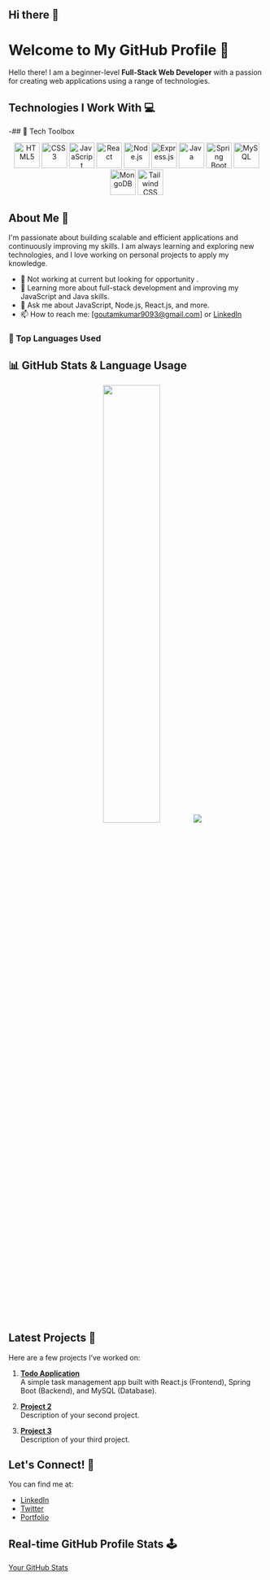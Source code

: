 ## Hi there 👋

<!--
**Goutam1404/Goutam1404** is a ✨ _special_ ✨ repository because its `README.md` (this file) appears on your GitHub profile.

Here are some ideas to get you started:

- 🔭 I’m currently working on ...
- 🌱 I’m currently learning ...
- 👯 I’m looking to collaborate on ...
- 🤔 I’m looking for help with ...
- 💬 Ask me about ...
- 📫 How to reach me: ...
- 😄 Pronouns: ...
- ⚡ Fun fact: ...
-->
# Welcome to My GitHub Profile 👋

Hello there! I am a beginner-level **Full-Stack Web Developer** with a passion for creating web applications using a range of technologies.

## Technologies I Work With 💻

-## 🧰 Tech Toolbox

<p align="center">
  <img src="https://cdn.jsdelivr.net/gh/devicons/devicon/icons/html5/html5-original.svg" width="50" height="50" alt="HTML5" />
  <img src="https://cdn.jsdelivr.net/gh/devicons/devicon/icons/css3/css3-original.svg" width="50" height="50" alt="CSS3" />
  <img src="https://cdn.jsdelivr.net/gh/devicons/devicon/icons/javascript/javascript-original.svg" width="50" height="50" alt="JavaScript" />
  <img src="https://cdn.jsdelivr.net/gh/devicons/devicon/icons/react/react-original.svg" width="50" height="50" alt="React" />
  <img src="https://cdn.jsdelivr.net/gh/devicons/devicon/icons/nodejs/nodejs-original.svg" width="50" height="50" alt="Node.js" />
  <img src="https://cdn.jsdelivr.net/gh/devicons/devicon/icons/express/express-original.svg" width="50" height="50" alt="Express.js" />
  <img src="https://cdn.jsdelivr.net/gh/devicons/devicon/icons/java/java-original.svg" width="50" height="50" alt="Java" />
  <img src="https://cdn.jsdelivr.net/gh/devicons/devicon/icons/spring/spring-original.svg" width="50" height="50" alt="Spring Boot" />
  <img src="https://cdn.jsdelivr.net/gh/devicons/devicon/icons/mysql/mysql-original.svg" width="50" height="50" alt="MySQL" />
  <img src="https://cdn.jsdelivr.net/gh/devicons/devicon/icons/mongodb/mongodb-original.svg" width="50" height="50" alt="MongoDB" />
  <img src="https://img.icons8.com/color/512w/tailwind_css.png" width="50" height="50" alt="Tailwind CSS" />
</p>

## About Me 🤔

I'm passionate about building scalable and efficient applications and continuously improving my skills. I am always learning and exploring new technologies, and I love working on personal projects to apply my knowledge.

- 🔭 Not working at current but looking for opportunity .
- 🌱 Learning more about full-stack development and improving my JavaScript and Java skills.
- 💬 Ask me about JavaScript, Node.js, React.js, and more.
- 📫 How to reach me: [goutamkumar9093@gmail.com] or [LinkedIn](https://www.linkedin.com/in/goutam-kumar-aa23a8257/)


### 💬 Top Languages Used

## 📊 GitHub Stats & Language Usage

<p align="center">
  <img src="https://github-readme-stats.vercel.app/api?username=Goutam1404&show_icons=true&count_private=true&theme=radical" width="47%" />
  <img src="https://github-readme-stats.vercel.app/api/top-langs/?username=Goutam1404&size_weight=0.5&count_weight=0.5&layout=compact&theme=radical" />
</p>


## Latest Projects 🚀

Here are a few projects I’ve worked on:

1. **[Todo Application](https://github.com/Goutam1404/TodoFullStack)**  
   A simple task management app built with React.js (Frontend), Spring Boot (Backend), and MySQL (Database).

2. **[Project 2](https://github.com/your-github-username/project-2)**  
   Description of your second project.

3. **[Project 3](https://github.com/your-github-username/project-3)**  
   Description of your third project.

## Let's Connect! 🤝

You can find me at:
- [LinkedIn](https://www.linkedin.com/in/goutam-kumar-aa23a8257/)
- [Twitter](https://twitter.com/gautam70477)
- [Portfolio](https://portfolio-goutam-kumars-projects-6fb4225f.vercel.app/)

## Real-time GitHub Profile Stats 🕹️
[Your GitHub Stats](https://github-readme-stats.vercel.app/api?username=Goutam1404&show_icons=true&hide_title=true&count_private=true&theme=radical)

